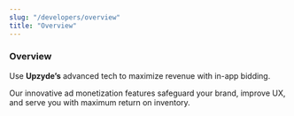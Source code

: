 ```yaml
---
slug: "/developers/overview"
title: "Overview"
---
```


### Overview

Use **Upzyde’s** advanced tech to maximize revenue with in-app bidding.

Our innovative ad monetization features safeguard your brand, improve UX, and serve you with maximum return on inventory.
